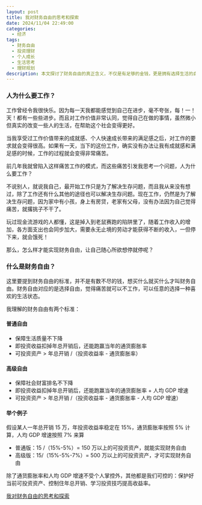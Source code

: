 ```yaml
---
layout: post
title: 我对财务自由的思考和探索
date: 2024/11/04 22:49:00
categories:
  - 经济
tags:
  - 财务自由
  - 投资理财
  - 个人成长
  - 生活思考
  - 理财规划
description: 本文探讨了财务自由的真正含义，不仅是有足够的金钱，更是拥有选择生活的自由。作者分享了从工作痛苦中反思财务自由的重要性，并提出了实现财务自由的两个标准：普通自由和高级自由，通过具体公式帮助读者理解如何计算所需的可投资资产。
---
```


### 人为什么要工作？

工作曾经令我很快乐。因为每一天我都能感觉到自己在进步，毫不夸张，每！一！天！都有一些些进步。而且对工作价值非常认同，觉得自己在做的事情，虽然微小但真实的改变一些人的生活，在帮助这个社会变得更好。

当我享受过工作价值带来的成就感、个人快速成长带来的满足感之后，对工作的要求就会变得很高。如果有一天，当下的这份工作，确实没有办法让我有成就感和满足感的时候，工作的过程就会变得非常痛苦。

前几年我就曾陷入这样痛苦工作的模式，而这些痛苦引发我思考一个问题，人为什么要工作？

不说别人，就说我自己，最开始工作只是为了解决生存问题，而且我从来没有想过，除了工作还有什么其他的途径也可以解决生存问题。现在工作，仍然是为了解决生存问题，因为家中有小孩，身上有房贷，老家有父母，没有办法因为自己觉得痛苦，就撂挑子不干了。

玩过现金流游戏的人都懂，这是掉入到老鼠赛跑的陷阱里了，随着工作收入的增加，各方面支出也会同步加大，需要永无止境的劳动才能获得不断的收入，一但停下来，就会饿死！

那么，怎么样才能实现财务自由，让自己随心所欲想停就停呢？

### 什么是财务自由？

这里要提到财务自由的标准，并不是有数不尽的钱，想买什么就买什么才叫财务自由。财务自由对应的是选择自由，觉得痛苦就可以不工作，可以任意的选择一种喜欢的生活状态。

我理解的财务自由有两个标准：

#### 普通自由

- 保障生活质量不下降
- 即投资收益扣掉年总开销后，还能跑赢当年的通货膨胀率
- 可投资资产 > 年总开销 /（投资收益率 - 通货膨胀率）

#### 高级自由

- 保障社会财富排名不下降
- 即投资收益扣掉年总开销后，还能跑赢当年的通货膨胀率 + 人均 GDP 增速
- 可投资资产 > 年总开销 /（投资收益率 - 通货膨胀率 - 人均 GDP 增速）

#### 举个例子

假设某人一年总开销 15 万，年投资收益率稳定在 15%，通货膨胀率按照 5% 计算，人均 GDP 增速按照 7% 来算

- 普通版：15 /（15%-5%）= 150 万以上的可投资资产，就能实现财务自由
- 高级版：15/（15%-5%-7%）= 500 万以上的可投资资产，才可实现财务自由

除了通货膨胀率和人均 GDP 增速不受个人掌控外，其他都是我们可控的：保护好当前可投资资产、控制住年总开销、学习投资技巧提高收益率。

[我对财务自由的思考和探索](https://mp.weixin.qq.com/s/IC9-BGcagSTveanbKhS-Kg)
